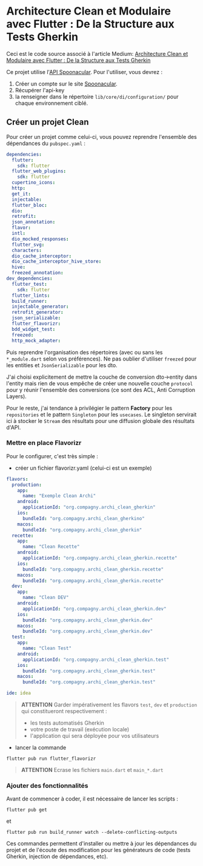 # Architecture Clean et Modulaire avec Flutter : De la Structure aux Tests Gherkin

Ceci est le code source associé à l'article Medium: [Architecture Clean et Modulaire avec Flutter : De la Structure aux Tests Gherkin](https://medium.com/@benotfontaine/architecture-clean-et-modulaire-avec-flutter-de-la-structure-aux-tests-gherkin-879a37c0c2a5)

Ce projet utilise l'[API Spoonacular](https://spoonacular.com/food-api/). Pour l'utiliser, vous devrez :
1. Créer un compte sur le site [Spoonacular](https://spoonacular.com/food-api/).
2. Récupérer l'api-key
3. la renseigner dans le répertoire `lib/core/di/configuration/` pour chaque environnement ciblé.

## Créer un projet Clean

Pour créer un projet comme celui-ci, vous pouvez reprendre l'ensemble des dépendances du `pubspec.yaml` :

```yaml
dependencies:
  flutter:
    sdk: flutter
  flutter_web_plugins:
    sdk: flutter
  cupertino_icons: 
  http:
  get_it: 
  injectable: 
  flutter_bloc: 
  dio: 
  retrofit: 
  json_annotation: 
  flavor: 
  intl: 
  dio_mocked_responses: 
  flutter_svg: 
  characters: 
  dio_cache_interceptor: 
  dio_cache_interceptor_hive_store: 
  hive: 
  freezed_annotation: 
dev_dependencies:
  flutter_test:
    sdk: flutter
  flutter_lints: 
  build_runner: 
  injectable_generator: 
  retrofit_generator: 
  json_serializable: 
  flutter_flavorizr: 
  bdd_widget_test: 
  freezed: 
  http_mock_adapter: 
```

Puis reprendre l'organisation des répertoires (avec ou sans les `*_module.dart` selon vos préférences).
Ne pas oublier d'utiliser `freezed` pour les entities et `JsonSerializable` pour les dto.

J'ai choisi explicitement de mettre la couche de conversion dto->entity dans l'entity mais rien de vous empêche de créer une nouvelle couche `protocol` pour y réunir l'ensemble des conversions (ce sont des ACL, Anti Corruption Layers).

Pour le reste, j'ai tendance à privilégier le pattern **Factory** pour les `repositories` et le pattern `Singleton` pour les `usecases`.
Le singleton servirait ici à stocker le `Stream` des résultats pour une diffusion globale des résultats d'API.  

### Mettre en place Flavorizr
Pour le configurer, c'est très simple : 
- créer un fichier flavorizr.yaml (celui-ci est un exemple)
```yaml
flavors:
  production:
    app:
      name: "Exemple Clean Archi"
    android:
      applicationId: "org.compagny.archi_clean_gherkin"
    ios:
      bundleId: "org.compagny.archi_clean_gherkino"
    macos:
      bundleId: "org.compagny.archi_clean_gherkin"
  recette:
    app:
      name: "Clean Recette"
    android:
      applicationId: "org.compagny.archi_clean_gherkin.recette"
    ios:
      bundleId: "org.compagny.archi_clean_gherkin.recette"
    macos:
      bundleId: "org.compagny.archi_clean_gherkin.recette"
  dev:
    app:
      name: "Clean DEV"
    android:
      applicationId: "org.compagny.archi_clean_gherkin.dev"
    ios:
      bundleId: "org.compagny.archi_clean_gherkin.dev"
    macos:
      bundleId: "org.compagny.archi_clean_gherkin.dev"
  test:
    app:
      name: "Clean Test"
    android:
      applicationId: "org.compagny.archi_clean_gherkin.test"
    ios:
      bundleId: "org.compagny.archi_clean_gherkin.test"
    macos:
      bundleId: "org.compagny.archi_clean_gherkin.test"

ide: idea
```

> **ATTENTION** Garder impérativement les flavors `test`, `dev` et `production` qui constitueront respectivement :
> - les tests automatisés Gherkin
> - votre poste de travail (exécution locale)
> - l'application qui sera déployée pour vos utilisateurs

- lancer la commande
```shell
flutter pub run flutter_flavorizr
```

> **ATTENTION** Ecrase les fichiers `main.dart` et `main_*.dart`

### Ajouter des fonctionnalités

Avant de commencer à coder, il est nécessaire de lancer les scripts :
``` shell
flutter pub get
```

et

``` shell
flutter pub run build_runner watch --delete-conflicting-outputs
```

Ces commandes permettent d'installer ou mettre à jour les dépendances du projet et de l'écoute des modification pour les générateurs de code (tests Gherkin, injection de dépendances, etc).


